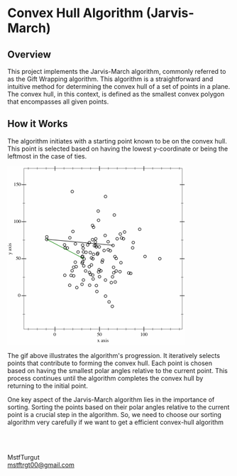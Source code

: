 # Convex Hull Algorithm (Jarvis-March)  

## Overview 

This project implements the Jarvis-March algorithm, commonly referred to as the Gift Wrapping algorithm. This algorithm is a straightforward and intuitive method for determining the convex hull of a set of points in a plane. The convex hull, in this context, is defined as the smallest convex polygon that encompasses all given points. 

## How it Works 

The algorithm initiates with a starting point known to be on the convex hull. This point is selected based on having the lowest y-coordinate or being the leftmost in the case of ties.

 ![Convex Hull](assets/jarvis.gif) 

The gif above illustrates the algorithm's progression. It iteratively selects points that contribute to forming the convex hull. Each point is chosen based on having the smallest polar angles relative to the current point. This process continues until the algorithm completes the convex hull by returning to the initial point.

One key aspect of the Jarvis-March algorithm lies in the importance of sorting. Sorting the points based on their polar angles relative to the current point is a crucial step in the algorithm. So, we need to choose our sorting algorithm very carefully if we want to get a efficient convex-hull algorithm

<br>
<br>

MstfTurgut  
mstftrgt00@gmail.com
